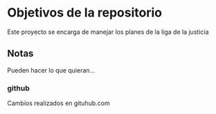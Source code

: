 # Objetivos de la repositorio

Este proyecto se encarga de manejar los planes de la liga de la justicia


## Notas
Pueden hacer lo que quieran...

### github

Cambios realizados en gituhub.com
